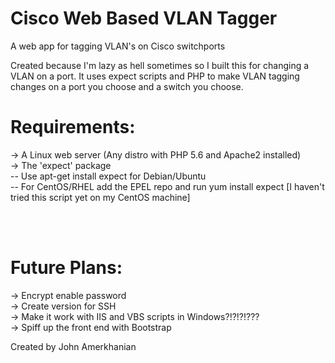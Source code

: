 # Cisco Web Based VLAN Tagger
A web app for tagging VLAN's on Cisco switchports

Created because I'm lazy as hell sometimes so I built this for changing a VLAN on a port.
It uses expect scripts and PHP to make VLAN tagging changes on a port you choose and a switch you choose.

# Requirements:<br>
-> A Linux web server (Any distro with PHP 5.6 and Apache2 installed)<br>
-> The 'expect' package <br> 
-- Use apt-get install expect for Debian/Ubuntu <br>
-- For CentOS/RHEL add the EPEL repo and run yum install expect [I haven't tried this script yet on my CentOS machine] <br>


<br><br>
# Future Plans:<br>
-> Encrypt enable password<br>
-> Create version for SSH<br>
-> Make it work with IIS and VBS scripts in Windows?!?!?!???<br>
-> Spiff up the front end with Bootstrap<br>



Created by John Amerkhanian

